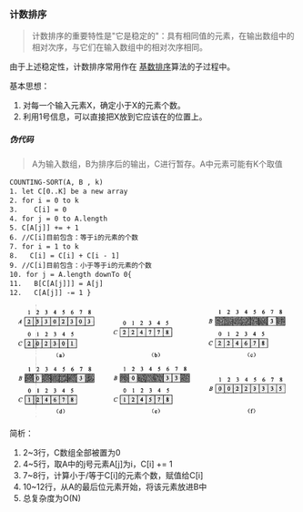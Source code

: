 ### 计数排序

>计数排序的重要特性是"它是稳定的"：具有相同值的元素，在输出数组中的相对次序，与它们在输入数组中的相对次序相同。

由于上述稳定性，计数排序常用作在 [基数排序](RadixSort.md)算法的子过程中。

基本思想：
1. 对每一个输入元素X，确定小于X的元素个数。
2. 利用1号信息，可以直接把X放到它应该在的位置上。

##### 伪代码

>A为输入数组，B为排序后的输出，C进行暂存。A中元素可能有K个取值

    COUNTING-SORT(A, B , k)
    1. let C[0..K] be a new array
    2. for i = 0 to k
    3.    C[i] = 0
    4. for j = 0 to A.length
    5. C[A[j]] += + 1
    6. //C[i]目前包含：等于i的元素的个数
    7. for i = 1 to k
    8.   C[i] = C[i] + C[i - 1]
    9. //C[i]目前包含：小于等于i的元素的个数
    10. for j = A.length downTo 0{
    11.   B[C[A[j]]] = A[j]
    12.   C[A[j]] -= 1 }

![示意图](../img/CountingSort.png)

简析：
1. 2~3行，C数组全部被置为0
2. 4~5行，取A中的j号元素A[j]为i，C[i] += 1
3. 7~8行，计算小于/等于C[i]的元素个数，赋值给C[i]
4. 10~12行，从A的最后位元素开始，将该元素放进B中
5. 总复杂度为O(N)
